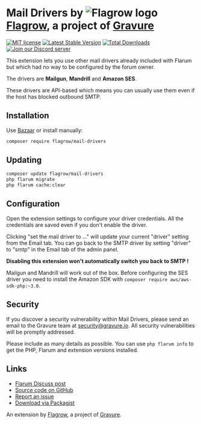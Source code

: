 # Mail Drivers by ![Flagrow logo](https://avatars0.githubusercontent.com/u/16413865?v=3&s=20) [Flagrow](https://discuss.flarum.org/d/1832-flagrow-extension-developer-group), a project of [Gravure](https://gravure.io/)

[![MIT license](https://img.shields.io/badge/license-MIT-blue.svg)](https://github.com/flagrow/mail-drivers/blob/master/LICENSE.md) [![Latest Stable Version](https://img.shields.io/packagist/v/flagrow/mail-drivers.svg)](https://packagist.org/packages/flagrow/mail-drivers) [![Total Downloads](https://img.shields.io/packagist/dt/flagrow/mail-drivers.svg)](https://packagist.org/packages/flagrow/mail-drivers) [![Join our Discord server](https://discordapp.com/api/guilds/240489109041315840/embed.png)](https://flagrow.io/join-discord)

This extension lets you use other mail drivers already included with Flarum but which had no way to be configured by the forum owner.

The drivers are **Mailgun**, **Mandrill** and **Amazon SES**.

These drivers are API-based which means you can usually use them even if the host has blocked outbound SMTP.

## Installation

Use [Bazaar](https://discuss.flarum.org/d/5151-flagrow-bazaar-the-extension-marketplace) or install manually:

```bash
composer require flagrow/mail-drivers
```

## Updating

```bash
composer update flagrow/mail-drivers
php flarum migrate
php flarum cache:clear
```

## Configuration

Open the extension settings to configure your driver credentials.
All the credentials are saved even if you don't enable the driver.

Clicking "set the mail driver to ..." will update your current "driver" setting from the Email tab.
You can go back to the SMTP driver by setting "driver" to "smtp" in the Email tab of the admin panel.

**Disabling this extension won't automatically switch you back to SMTP !**

Mailgun and Mandrill will work out of the box.
Before configuring the SES driver you need to install the Amazon SDK with `composer require aws/aws-sdk-php:~3.0`.

## Security

If you discover a security vulnerability within Mail Drivers, please send an email to the Gravure team at security@gravure.io. All security vulnerabilities will be promptly addressed.

Please include as many details as possible. You can use `php flarum info` to get the PHP, Flarum and extension versions installed.

## Links

- [Flarum Discuss post](https://discuss.flarum.org/d/11800-flagrow-mail-drivers-send-email-via-mailgun-mandrill-or-ses-api)
- [Source code on GitHub](https://github.com/flagrow/mail-drivers)
- [Report an issue](https://github.com/flagrow/mail-drivers/issues)
- [Download via Packagist](https://packagist.org/packages/flagrow/mail-drivers)

An extension by [Flagrow](https://flagrow.io/), a project of [Gravure](https://gravure.io/).
